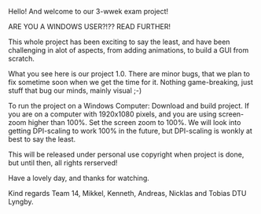 Hello! And welcome to our 3-wwek exam project!

ARE YOU A WINDOWS USER?!?? READ FURTHER!

This whole project has been exciting to say the least, and have been challenging in alot of aspects, from adding animations, to build a GUI from scratch.

What you see here is our project 1.0. There are minor bugs, that we plan to fix sometime soon when we get the time for it. Nothing game-breaking, just stuff that bug our minds, mainly visual ;-)

To run the project on a Windows Computer: Download and build project. If you are on a computer with 1920x1080 pixels, and you are using screen-zoom higher than 100%.
Set the screen zoom to 100%. We will look into getting DPI-scaling to work 100% in the future, but DPI-scaling is wonkly at best to say the least.

This will be released under personal use copyright when project is done, but until then, all rights rerserved!

Have a lovely day, and thanks for watching.

Kind regards
Team 14, Mikkel, Kenneth, Andreas, Nicklas and Tobias
DTU Lyngby.
